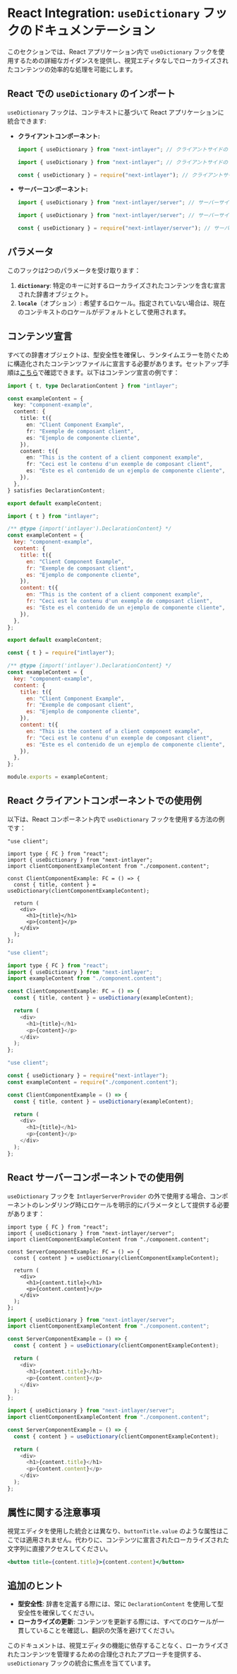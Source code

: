 # React Integration: `useDictionary` フックのドキュメンテーション

このセクションでは、React アプリケーション内で `useDictionary` フックを使用するための詳細なガイダンスを提供し、視覚エディタなしでローカライズされたコンテンツの効率的な処理を可能にします。

## React での `useDictionary` のインポート

`useDictionary` フックは、コンテキストに基づいて React アプリケーションに統合できます:

- **クライアントコンポーネント:**

  ```typescript codeFormat="typescript"
  import { useDictionary } from "next-intlayer"; // クライアントサイドの React コンポーネントで使用
  ```

  ```javascript codeFormat="esm"
  import { useDictionary } from "next-intlayer"; // クライアントサイドの React コンポーネントで使用
  ```

  ```javascript codeFormat="commonjs"
  const { useDictionary } = require("next-intlayer"); // クライアントサイドの React コンポーネントで使用
  ```

- **サーバーコンポーネント:**

  ```typescript codeFormat="typescript"
  import { useDictionary } from "next-intlayer/server"; // サーバーサイドの React コンポーネントで使用
  ```

  ```javascript codeFormat="esm"
  import { useDictionary } from "next-intlayer/server"; // サーバーサイドの React コンポーネントで使用
  ```

  ```javascript codeFormat="commonjs"
  const { useDictionary } = require("next-intlayer/server"); // サーバーサイドの React コンポーネントで使用
  ```

## パラメータ

このフックは2つのパラメータを受け取ります：

1. **`dictionary`**: 特定のキーに対するローカライズされたコンテンツを含む宣言された辞書オブジェクト。
2. **`locale`**（オプション）: 希望するロケール。指定されていない場合は、現在のコンテキストのロケールがデフォルトとして使用されます。

## コンテンツ宣言

すべての辞書オブジェクトは、型安全性を確保し、ランタイムエラーを防ぐために構造化されたコンテンツファイルに宣言する必要があります。セットアップ手順は[こちら](https://github.com/aymericzip/intlayer/blob/main/docs/ja/content_declaration/get_started.md)で確認できます。以下はコンテンツ宣言の例です：

```typescript fileName="component.content.ts" codeFormat="typescript"
import { t, type DeclarationContent } from "intlayer";

const exampleContent = {
  key: "component-example",
  content: {
    title: t({
      en: "Client Component Example",
      fr: "Exemple de composant client",
      es: "Ejemplo de componente cliente",
    }),
    content: t({
      en: "This is the content of a client component example",
      fr: "Ceci est le contenu d'un exemple de composant client",
      es: "Este es el contenido de un ejemplo de componente cliente",
    }),
  },
} satisfies DeclarationContent;

export default exampleContent;
```

```javascript fileName="component.content.mjs" codeFormat="esm"
import { t } from "intlayer";

/** @type {import('intlayer').DeclarationContent} */
const exampleContent = {
  key: "component-example",
  content: {
    title: t({
      en: "Client Component Example",
      fr: "Exemple de composant client",
      es: "Ejemplo de componente cliente",
    }),
    content: t({
      en: "This is the content of a client component example",
      fr: "Ceci est le contenu d'un exemple de composant client",
      es: "Este es el contenido de un ejemplo de componente cliente",
    }),
  },
};

export default exampleContent;
```

```javascript fileName="component.content.cjs" codeFormat="commonjs"
const { t } = require("intlayer");

/** @type {import('intlayer').DeclarationContent} */
const exampleContent = {
  key: "component-example",
  content: {
    title: t({
      en: "Client Component Example",
      fr: "Exemple de composant client",
      es: "Ejemplo de componente cliente",
    }),
    content: t({
      en: "This is the content of a client component example",
      fr: "Ceci est le contenu d'un exemple de composant client",
      es: "Este es el contenido de un ejemplo de componente cliente",
    }),
  },
};

module.exports = exampleContent;
```

## React クライアントコンポーネントでの使用例

以下は、React コンポーネント内で `useDictionary` フックを使用する方法の例です：

```tsx fileName="ClientComponentExample.tsx" codeFormat="typescript"
"use client";

import type { FC } from "react";
import { useDictionary } from "next-intlayer";
import clientComponentExampleContent from "./component.content";

const ClientComponentExample: FC = () => {
  const { title, content } = useDictionary(clientComponentExampleContent);

  return (
    <div>
      <h1>{title}</h1>
      <p>{content}</p>
    </div>
  );
};
```

```javascript fileName="ClientComponentExample.mjs" codeFormat="esm"
"use client";

import type { FC } from "react";
import { useDictionary } from "next-intlayer";
import exampleContent from "./component.content";

const ClientComponentExample: FC = () => {
  const { title, content } = useDictionary(exampleContent);

  return (
    <div>
      <h1>{title}</h1>
      <p>{content}</p>
    </div>
  );
};
```

```javascript fileName="ClientComponentExample.cjs" codeFormat="commonjs"
"use client";

const { useDictionary } = require("next-intlayer");
const exampleContent = require("./component.content");

const ClientComponentExample = () => {
  const { title, content } = useDictionary(exampleContent);

  return (
    <div>
      <h1>{title}</h1>
      <p>{content}</p>
    </div>
  );
};
```

## React サーバーコンポーネントでの使用例

`useDictionary` フックを `IntlayerServerProvider` の外で使用する場合、コンポーネントのレンダリング時にロケールを明示的にパラメータとして提供する必要があります：

```tsx fileName="ServerComponentExample.tsx" codeFormat="typescript"
import type { FC } from "react";
import { useDictionary } from "next-intlayer/server";
import clientComponentExampleContent from "./component.content";

const ServerComponentExample: FC = () => {
  const { content } = useDictionary(clientComponentExampleContent);

  return (
    <div>
      <h1>{content.title}</h1>
      <p>{content.content}</p>
    </div>
  );
};
```

```javascript fileName="ServerComponentExample.mjs" codeFormat="esm"
import { useDictionary } from "next-intlayer/server";
import clientComponentExampleContent from "./component.content";

const ServerComponentExample = () => {
  const { content } = useDictionary(clientComponentExampleContent);

  return (
    <div>
      <h1>{content.title}</h1>
      <p>{content.content}</p>
    </div>
  );
};
```

```javascript fileName="ServerComponentExample.cjs" codeFormat="commonjs"
import { useDictionary } from "next-intlayer/server";
import clientComponentExampleContent from "./component.content";

const ServerComponentExample = () => {
  const { content } = useDictionary(clientComponentExampleContent);

  return (
    <div>
      <h1>{content.title}</h1>
      <p>{content.content}</p>
    </div>
  );
};
```

## 属性に関する注意事項

視覚エディタを使用した統合とは異なり、`buttonTitle.value` のような属性はここでは適用されません。代わりに、コンテンツに宣言されたローカライズされた文字列に直接アクセスしてください。

```jsx
<button title={content.title}>{content.content}</button>
```

## 追加のヒント

- **型安全性**: 辞書を定義する際には、常に `DeclarationContent` を使用して型安全性を確保してください。
- **ローカライズの更新**: コンテンツを更新する際には、すべてのロケールが一貫していることを確認し、翻訳の欠落を避けてください。

このドキュメントは、視覚エディタの機能に依存することなく、ローカライズされたコンテンツを管理するための合理化されたアプローチを提供する、`useDictionary` フックの統合に焦点を当てています。
